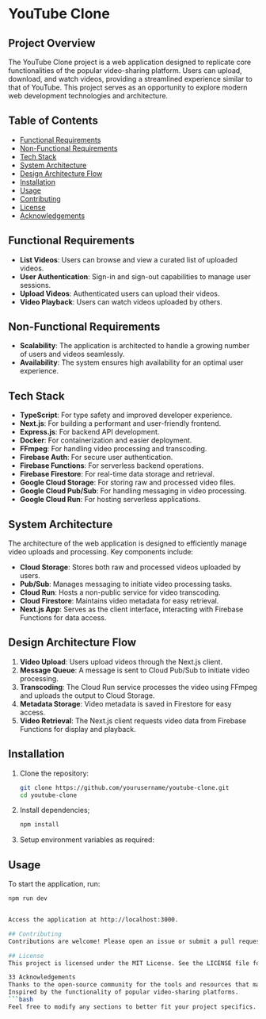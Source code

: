 # YouTube Clone

## Project Overview

The YouTube Clone project is a web application designed to replicate core functionalities of the popular video-sharing platform. Users can upload, download, and watch videos, providing a streamlined experience similar to that of YouTube. This project serves as an opportunity to explore modern web development technologies and architecture.

## Table of Contents

- [Functional Requirements](#functional-requirements)
- [Non-Functional Requirements](#non-functional-requirements)
- [Tech Stack](#tech-stack)
- [System Architecture](#system-architecture)
- [Design Architecture Flow](#design-architecture-flow)
- [Installation](#installation)
- [Usage](#usage)
- [Contributing](#contributing)
- [License](#license)
- [Acknowledgements](#acknowledgements)

## Functional Requirements

- **List Videos**: Users can browse and view a curated list of uploaded videos.
- **User Authentication**: Sign-in and sign-out capabilities to manage user sessions.
- **Upload Videos**: Authenticated users can upload their videos.
- **Video Playback**: Users can watch videos uploaded by others.

## Non-Functional Requirements

- **Scalability**: The application is architected to handle a growing number of users and videos seamlessly.
- **Availability**: The system ensures high availability for an optimal user experience.

## Tech Stack

- **TypeScript**: For type safety and improved developer experience.
- **Next.js**: For building a performant and user-friendly frontend.
- **Express.js**: For backend API development.
- **Docker**: For containerization and easier deployment.
- **FFmpeg**: For handling video processing and transcoding.
- **Firebase Auth**: For secure user authentication.
- **Firebase Functions**: For serverless backend operations.
- **Firebase Firestore**: For real-time data storage and retrieval.
- **Google Cloud Storage**: For storing raw and processed video files.
- **Google Cloud Pub/Sub**: For handling messaging in video processing.
- **Google Cloud Run**: For hosting serverless applications.

## System Architecture

The architecture of the web application is designed to efficiently manage video uploads and processing. Key components include:

- **Cloud Storage**: Stores both raw and processed videos uploaded by users.
- **Pub/Sub**: Manages messaging to initiate video processing tasks.
- **Cloud Run**: Hosts a non-public service for video transcoding.
- **Cloud Firestore**: Maintains video metadata for easy retrieval.
- **Next.js App**: Serves as the client interface, interacting with Firebase Functions for data access.

## Design Architecture Flow

1. **Video Upload**: Users upload videos through the Next.js client.
2. **Message Queue**: A message is sent to Cloud Pub/Sub to initiate video processing.
3. **Transcoding**: The Cloud Run service processes the video using FFmpeg and uploads the output to Cloud Storage.
4. **Metadata Storage**: Video metadata is saved in Firestore for easy access.
5. **Video Retrieval**: The Next.js client requests video data from Firebase Functions for display and playback.

## Installation

1. Clone the repository:
   ```bash
   git clone https://github.com/yourusername/youtube-clone.git
   cd youtube-clone
2. Install dependencies;
      ```bash
      npm install
4. Setup environment variables as required:

## Usage
To start the application, run:
   ```bash
   npm run dev
   

Access the application at http://localhost:3000.

## Contributing
Contributions are welcome! Please open an issue or submit a pull request for any enhancements or bug fixes.

## License
This project is licensed under the MIT License. See the LICENSE file for details.

33 Acknowledgements
Thanks to the open-source community for the tools and resources that made this project possible.
Inspired by the functionality of popular video-sharing platforms.
   ```bash
   Feel free to modify any sections to better fit your project specifics. This template adds a professional touch and organizes the information for clarity. Let me know if you need further adjustments!
